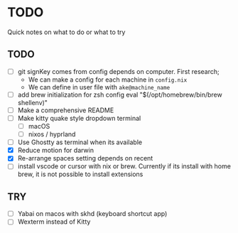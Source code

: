 # TODO

Quick notes on what to do or what to try

## TODO

- [ ] git signKey comes from config depends on computer. First research;
    - We can make a config for each machine in `config.nix`
    - We can define in user file with `ake@machine_name`
- [ ] add brew initialization for zsh config
	eval "$(/opt/homebrew/bin/brew shellenv)"
- [ ] Make a comprehensive README
- [ ] Make kitty quake style dropdown terminal
  - [ ] macOS
  - [ ] nixos / hyprland
- [ ] Use Ghostty as terminal when its available
- [x] Reduce motion for darwin
- [x] Re-arrange spaces setting depends on recent
- [ ] install vscode or cursor with nix or brew. Currently if its install with home brew, it is not possible to install extensions

## TRY

- [ ] Yabai on macos with skhd (keyboard shortcut app)
- [ ] Wexterm instead of Kitty
